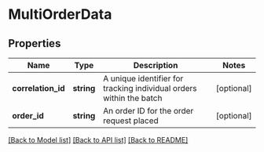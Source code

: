 # MultiOrderData

## Properties
Name | Type | Description | Notes
------------ | ------------- | ------------- | -------------
**correlation_id** | **string** | A unique identifier for tracking individual orders within the batch | [optional] 
**order_id** | **string** | An order ID for the order request placed | [optional] 

[[Back to Model list]](../../README.md#documentation-for-models) [[Back to API list]](../../README.md#documentation-for-api-endpoints) [[Back to README]](../../README.md)

